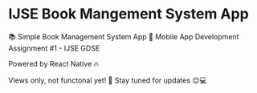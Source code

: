 # IJSE Book Mangement System App
📚 Simple Book Management System App
📱 Mobile App Development Assignment #1 - IJSE GDSE

Powered by React Native 🔥

Views only, not functonal yet! 🥺
Stay tuned for updates 😉💻
